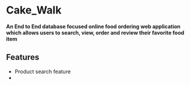 # Cake_Walk

**An End to End database focused online food ordering web application which allows users to search, view, order and review their favorite food item**

## Features

  - Product search feature
  -
